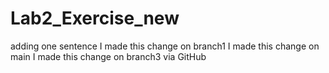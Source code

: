 # Lab2_Exercise_new
adding one sentence
I made this change on branch1
I made this change on main
I made this change on branch3 via GitHub
